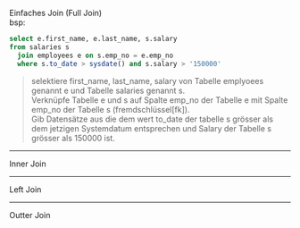 Einfaches Join (Full Join) <br>
bsp:
```sql
select e.first_name, e.last_name, s.salary
from salaries s
  join employees e on s.emp_no = e.emp_no
  where s.to_date > sysdate() and s.salary > '150000'
```
>selektiere first_name, last_name, salary von Tabelle emplyoees genannt e und Tabelle salaries genannt s.<br>
Verknüpfe Tabelle e und s auf Spalte emp_no der Tabelle e mit Spalte emp_no der Tabelle s (fremdschlüssel[fk]).<br>
Gib Datensätze aus die dem wert to_date der tabelle s grösser als dem jetzigen Systemdatum entsprechen und Salary der Tabelle s grösser als 150000 ist.

---

Inner Join<br>

---

Left Join<br>

---

Outter Join <br>



